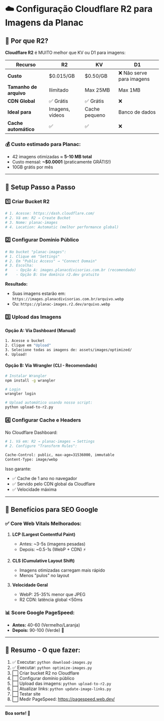 # ☁️ Configuração Cloudflare R2 para Imagens da Planac

## 🎯 Por que R2?

**Cloudflare R2** é MUITO melhor que KV ou D1 para imagens:

| Recurso | R2 | KV | D1 |
|---------|----|----|-----|
| **Custo** | $0.015/GB | $0.50/GB | ❌ Não serve para imagens |
| **Tamanho de arquivo** | Ilimitado | Max 25MB | Max 1MB |
| **CDN Global** | ✅ Grátis | ✅ Grátis | ❌ |
| **Ideal para** | Imagens, vídeos | Cache pequeno | Banco de dados |
| **Cache automático** | ✅ | ✅ | ❌ |

### 💰 Custo estimado para Planac:
- 42 imagens otimizadas ≈ **5-10 MB total**
- Custo mensal: **~$0.0001** (praticamente GRÁTIS!)
- 10GB grátis por mês

---

## 🚀 Setup Passo a Passo

### 1️⃣ Criar Bucket R2

```bash
# 1. Acesse: https://dash.cloudflare.com/
# 2. Vá em: R2 → Create Bucket
# 3. Nome: planac-images
# 4. Location: Automatic (melhor performance global)
```

### 2️⃣ Configurar Domínio Público

```bash
# No bucket "planac-images":
# 1. Clique em "Settings"
# 2. Em "Public Access" → "Connect Domain"
# 3. Escolha:
#    - Opção A: images.planacdivisorias.com.br (recomendado)
#    - Opção B: Use domínio r2.dev gratuito
```

**Resultado:**
- Suas imagens estarão em: `https://images.planacdivisorias.com.br/arquivo.webp`
- Ou: `https://planac-images.r2.dev/arquivo.webp`

### 3️⃣ Upload das Imagens

#### Opção A: Via Dashboard (Manual)
```bash
1. Acesse o bucket
2. Clique em "Upload"
3. Selecione todas as imagens de: assets/images/optimized/
4. Upload!
```

#### Opção B: Via Wrangler (CLI - Recomendado)

```bash
# Instalar Wrangler
npm install -g wrangler

# Login
wrangler login

# Upload automático usando nosso script:
python upload-to-r2.py
```

### 4️⃣ Configurar Cache e Headers

No Cloudflare Dashboard:

```bash
# 1. Vá em: R2 → planac-images → Settings
# 2. Configure "Transform Rules":

Cache-Control: public, max-age=31536000, immutable
Content-Type: image/webp
```

Isso garante:
- ✅ Cache de 1 ano no navegador
- ✅ Servido pelo CDN global da Cloudflare
- ✅ Velocidade máxima

---

## 🎨 Benefícios para SEO Google

### ✅ Core Web Vitals Melhorados:

1. **LCP (Largest Contentful Paint)**
   - Antes: ~3-5s (imagens pesadas)
   - Depois: ~0.5-1s (WebP + CDN) ⚡

2. **CLS (Cumulative Layout Shift)**
   - Imagens otimizadas carregam mais rápido
   - Menos "pulos" no layout

3. **Velocidade Geral**
   - WebP: 25-35% menor que JPEG
   - R2 CDN: latência global <50ms

### 📊 Score Google PageSpeed:

- **Antes:** 40-60 (Vermelho/Laranja)
- **Depois:** 90-100 (Verde) 🎉

---

## 📌 Resumo - O que fazer:

1. ✅ Executar: `python download-images.py`
2. ✅ Executar: `python optimize-images.py`
3. ⬜ Criar bucket R2 no Cloudflare
4. ⬜ Configurar domínio público
5. ⬜ Upload das imagens: `python upload-to-r2.py`
6. ⬜ Atualizar links: `python update-image-links.py`
7. ⬜ Testar site
8. ⬜ Medir PageSpeed: https://pagespeed.web.dev/

---

**Boa sorte! 🚀**
